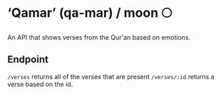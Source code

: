 # ‘Qamar’ (qa-mar) / moon 🌕

An API that shows verses from the Qur'an based on emotions.

## Endpoint

`/verses` returns all of the verses that are present
`/verses/:id` returns a verse based on the id.
